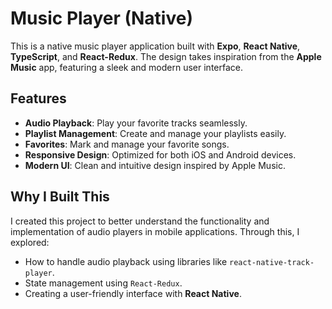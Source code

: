 # Music Player (Native)

This is a native music player application built with **Expo**, **React Native**, **TypeScript**, and **React-Redux**. The design takes inspiration from the **Apple Music** app, featuring a sleek and modern user interface.

## Features

- **Audio Playback**: Play your favorite tracks seamlessly.
- **Playlist Management**: Create and manage your playlists easily.
- **Favorites**: Mark and manage your favorite songs.
- **Responsive Design**: Optimized for both iOS and Android devices.
- **Modern UI**: Clean and intuitive design inspired by Apple Music.

## Why I Built This

I created this project to better understand the functionality and implementation of audio players in mobile applications. Through this, I explored:
- How to handle audio playback using libraries like `react-native-track-player`.
- State management using `React-Redux`.
- Creating a user-friendly interface with **React Native**.
